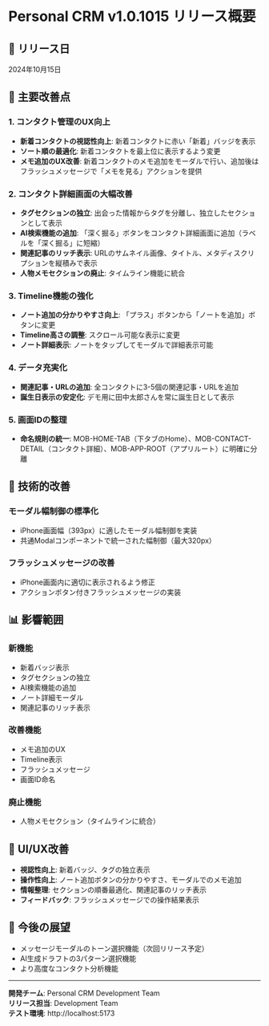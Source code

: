 # Personal CRM v1.0.1015 リリース概要

## 📱 リリース日
2024年10月15日

## 🎯 主要改善点

### 1. コンタクト管理のUX向上
- **新着コンタクトの視認性向上**: 新着コンタクトに赤い「新着」バッジを表示
- **ソート順の最適化**: 新着コンタクトを最上位に表示するよう変更
- **メモ追加のUX改善**: 新着コンタクトのメモ追加をモーダルで行い、追加後はフラッシュメッセージで「メモを見る」アクションを提供

### 2. コンタクト詳細画面の大幅改善
- **タグセクションの独立**: 出会った情報からタグを分離し、独立したセクションとして表示
- **AI検索機能の追加**: 「深く掘る」ボタンをコンタクト詳細画面に追加（ラベルを「深く掘る」に短縮）
- **関連記事のリッチ表示**: URLのサムネイル画像、タイトル、メタディスクリプションを縦積みで表示
- **人物メモセクションの廃止**: タイムライン機能に統合

### 3. Timeline機能の強化
- **ノート追加の分かりやすさ向上**: 「プラス」ボタンから「ノートを追加」ボタンに変更
- **Timeline高さの調整**: スクロール可能な表示に変更
- **ノート詳細表示**: ノートをタップしてモーダルで詳細表示可能

### 4. データ充実化
- **関連記事・URLの追加**: 全コンタクトに3-5個の関連記事・URLを追加
- **誕生日表示の安定化**: デモ用に田中太郎さんを常に誕生日として表示

### 5. 画面IDの整理
- **命名規則の統一**: MOB-HOME-TAB（下タブのHome）、MOB-CONTACT-DETAIL（コンタクト詳細）、MOB-APP-ROOT（アプリルート）に明確に分離

## 🔧 技術的改善

### モーダル幅制御の標準化
- iPhone画面幅（393px）に適したモーダル幅制御を実装
- 共通Modalコンポーネントで統一された幅制御（最大320px）

### フラッシュメッセージの改善
- iPhone画面内に適切に表示されるよう修正
- アクションボタン付きフラッシュメッセージの実装

## 📊 影響範囲

### 新機能
- 新着バッジ表示
- タグセクションの独立
- AI検索機能の追加
- ノート詳細モーダル
- 関連記事のリッチ表示

### 改善機能
- メモ追加のUX
- Timeline表示
- フラッシュメッセージ
- 画面ID命名

### 廃止機能
- 人物メモセクション（タイムラインに統合）

## 🎨 UI/UX改善

- **視認性向上**: 新着バッジ、タグの独立表示
- **操作性向上**: ノート追加ボタンの分かりやすさ、モーダルでのメモ追加
- **情報整理**: セクションの順番最適化、関連記事のリッチ表示
- **フィードバック**: フラッシュメッセージでの操作結果表示

## 🚀 今後の展望

- メッセージモーダルのトーン選択機能（次回リリース予定）
- AI生成ドラフトの3パターン選択機能
- より高度なコンタクト分析機能

---

**開発チーム**: Personal CRM Development Team  
**リリース担当**: Development Team  
**テスト環境**: http://localhost:5173
